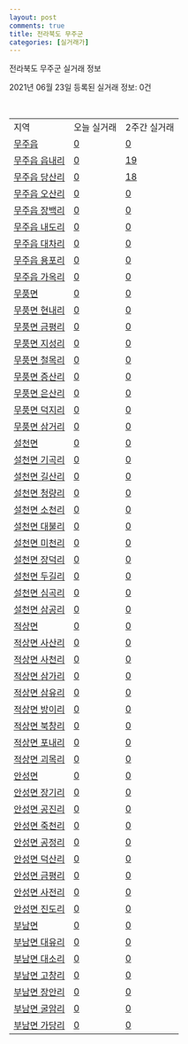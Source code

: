 ```yaml
---
layout: post
comments: true
title: 전라북도 무주군
categories: [실거래가]
---
```


전라북도 무주군 실거래 정보

2021년 06월 23일 등록된 실거래 정보: 0건

<script type="text/javascript">
  google.charts.load('current', {'packages':['corechart']});
  google.charts.setOnLoadCallback(drawChart);

  function drawChart() {
    var data = google.visualization.arrayToDataTable([['거래일', '매매', '전월세', '전매'], ['2021-04', 18, 2, 0], ['2021-05', 13, 1, 0], ['2021-06', 1, 2, 0]]);

    var options = {
      title: '최근 유형별 거래량 추이',
      legend: { position: 'bottom' }
    };

    var chart = new google.visualization.LineChart(document.getElementById('columnchart_material'));
    chart.draw(data, (options));
  }
</script>

<div id="columnchart_material" style="width: 450px; margin-left: -35px"></div>
<br>
<table class="sortable">
  <tr>
    <td>지역</td>
    <td>오늘 실거래</td>
    <td>2주간 실거래</td>
  </tr>

  
  <tr class="item">
    <td><a href="4573025000.html">무주읍</a></td>
    <td><a href="4573025000.html">0</a></td>
    <td><a href="4573025000.html">0</a></td>
  </tr>
    

  <tr class="item">
    <td><a href="4573025021.html">무주읍 읍내리</a></td>
    <td><a href="4573025021.html">0</a></td>
    <td><a href="4573025021.html">19</a></td>
  </tr>
    

  <tr class="item">
    <td><a href="4573025022.html">무주읍 당산리</a></td>
    <td><a href="4573025022.html">0</a></td>
    <td><a href="4573025022.html">18</a></td>
  </tr>
    

  <tr class="item">
    <td><a href="4573025023.html">무주읍 오산리</a></td>
    <td><a href="4573025023.html">0</a></td>
    <td><a href="4573025023.html">0</a></td>
  </tr>
    

  <tr class="item">
    <td><a href="4573025024.html">무주읍 장백리</a></td>
    <td><a href="4573025024.html">0</a></td>
    <td><a href="4573025024.html">0</a></td>
  </tr>
    

  <tr class="item">
    <td><a href="4573025025.html">무주읍 내도리</a></td>
    <td><a href="4573025025.html">0</a></td>
    <td><a href="4573025025.html">0</a></td>
  </tr>
    

  <tr class="item">
    <td><a href="4573025026.html">무주읍 대차리</a></td>
    <td><a href="4573025026.html">0</a></td>
    <td><a href="4573025026.html">0</a></td>
  </tr>
    

  <tr class="item">
    <td><a href="4573025027.html">무주읍 용포리</a></td>
    <td><a href="4573025027.html">0</a></td>
    <td><a href="4573025027.html">0</a></td>
  </tr>
    

  <tr class="item">
    <td><a href="4573025028.html">무주읍 가옥리</a></td>
    <td><a href="4573025028.html">0</a></td>
    <td><a href="4573025028.html">0</a></td>
  </tr>
    

  <tr class="item">
    <td><a href="4573031000.html">무풍면</a></td>
    <td><a href="4573031000.html">0</a></td>
    <td><a href="4573031000.html">0</a></td>
  </tr>
    

  <tr class="item">
    <td><a href="4573031021.html">무풍면 현내리</a></td>
    <td><a href="4573031021.html">0</a></td>
    <td><a href="4573031021.html">0</a></td>
  </tr>
    

  <tr class="item">
    <td><a href="4573031022.html">무풍면 금평리</a></td>
    <td><a href="4573031022.html">0</a></td>
    <td><a href="4573031022.html">0</a></td>
  </tr>
    

  <tr class="item">
    <td><a href="4573031023.html">무풍면 지성리</a></td>
    <td><a href="4573031023.html">0</a></td>
    <td><a href="4573031023.html">0</a></td>
  </tr>
    

  <tr class="item">
    <td><a href="4573031024.html">무풍면 철목리</a></td>
    <td><a href="4573031024.html">0</a></td>
    <td><a href="4573031024.html">0</a></td>
  </tr>
    

  <tr class="item">
    <td><a href="4573031025.html">무풍면 증산리</a></td>
    <td><a href="4573031025.html">0</a></td>
    <td><a href="4573031025.html">0</a></td>
  </tr>
    

  <tr class="item">
    <td><a href="4573031026.html">무풍면 은산리</a></td>
    <td><a href="4573031026.html">0</a></td>
    <td><a href="4573031026.html">0</a></td>
  </tr>
    

  <tr class="item">
    <td><a href="4573031027.html">무풍면 덕지리</a></td>
    <td><a href="4573031027.html">0</a></td>
    <td><a href="4573031027.html">0</a></td>
  </tr>
    

  <tr class="item">
    <td><a href="4573031028.html">무풍면 삼거리</a></td>
    <td><a href="4573031028.html">0</a></td>
    <td><a href="4573031028.html">0</a></td>
  </tr>
    

  <tr class="item">
    <td><a href="4573032000.html">설천면</a></td>
    <td><a href="4573032000.html">0</a></td>
    <td><a href="4573032000.html">0</a></td>
  </tr>
    

  <tr class="item">
    <td><a href="4573032021.html">설천면 기곡리</a></td>
    <td><a href="4573032021.html">0</a></td>
    <td><a href="4573032021.html">0</a></td>
  </tr>
    

  <tr class="item">
    <td><a href="4573032022.html">설천면 길산리</a></td>
    <td><a href="4573032022.html">0</a></td>
    <td><a href="4573032022.html">0</a></td>
  </tr>
    

  <tr class="item">
    <td><a href="4573032023.html">설천면 청량리</a></td>
    <td><a href="4573032023.html">0</a></td>
    <td><a href="4573032023.html">0</a></td>
  </tr>
    

  <tr class="item">
    <td><a href="4573032024.html">설천면 소천리</a></td>
    <td><a href="4573032024.html">0</a></td>
    <td><a href="4573032024.html">0</a></td>
  </tr>
    

  <tr class="item">
    <td><a href="4573032025.html">설천면 대불리</a></td>
    <td><a href="4573032025.html">0</a></td>
    <td><a href="4573032025.html">0</a></td>
  </tr>
    

  <tr class="item">
    <td><a href="4573032026.html">설천면 미천리</a></td>
    <td><a href="4573032026.html">0</a></td>
    <td><a href="4573032026.html">0</a></td>
  </tr>
    

  <tr class="item">
    <td><a href="4573032027.html">설천면 장덕리</a></td>
    <td><a href="4573032027.html">0</a></td>
    <td><a href="4573032027.html">0</a></td>
  </tr>
    

  <tr class="item">
    <td><a href="4573032028.html">설천면 두길리</a></td>
    <td><a href="4573032028.html">0</a></td>
    <td><a href="4573032028.html">0</a></td>
  </tr>
    

  <tr class="item">
    <td><a href="4573032029.html">설천면 심곡리</a></td>
    <td><a href="4573032029.html">0</a></td>
    <td><a href="4573032029.html">0</a></td>
  </tr>
    

  <tr class="item">
    <td><a href="4573032030.html">설천면 삼공리</a></td>
    <td><a href="4573032030.html">0</a></td>
    <td><a href="4573032030.html">0</a></td>
  </tr>
    

  <tr class="item">
    <td><a href="4573033000.html">적상면</a></td>
    <td><a href="4573033000.html">0</a></td>
    <td><a href="4573033000.html">0</a></td>
  </tr>
    

  <tr class="item">
    <td><a href="4573033021.html">적상면 사산리</a></td>
    <td><a href="4573033021.html">0</a></td>
    <td><a href="4573033021.html">0</a></td>
  </tr>
    

  <tr class="item">
    <td><a href="4573033022.html">적상면 사천리</a></td>
    <td><a href="4573033022.html">0</a></td>
    <td><a href="4573033022.html">0</a></td>
  </tr>
    

  <tr class="item">
    <td><a href="4573033023.html">적상면 삼가리</a></td>
    <td><a href="4573033023.html">0</a></td>
    <td><a href="4573033023.html">0</a></td>
  </tr>
    

  <tr class="item">
    <td><a href="4573033024.html">적상면 삼유리</a></td>
    <td><a href="4573033024.html">0</a></td>
    <td><a href="4573033024.html">0</a></td>
  </tr>
    

  <tr class="item">
    <td><a href="4573033025.html">적상면 방이리</a></td>
    <td><a href="4573033025.html">0</a></td>
    <td><a href="4573033025.html">0</a></td>
  </tr>
    

  <tr class="item">
    <td><a href="4573033026.html">적상면 북창리</a></td>
    <td><a href="4573033026.html">0</a></td>
    <td><a href="4573033026.html">0</a></td>
  </tr>
    

  <tr class="item">
    <td><a href="4573033027.html">적상면 포내리</a></td>
    <td><a href="4573033027.html">0</a></td>
    <td><a href="4573033027.html">0</a></td>
  </tr>
    

  <tr class="item">
    <td><a href="4573033028.html">적상면 괴목리</a></td>
    <td><a href="4573033028.html">0</a></td>
    <td><a href="4573033028.html">0</a></td>
  </tr>
    

  <tr class="item">
    <td><a href="4573034000.html">안성면</a></td>
    <td><a href="4573034000.html">0</a></td>
    <td><a href="4573034000.html">0</a></td>
  </tr>
    

  <tr class="item">
    <td><a href="4573034021.html">안성면 장기리</a></td>
    <td><a href="4573034021.html">0</a></td>
    <td><a href="4573034021.html">0</a></td>
  </tr>
    

  <tr class="item">
    <td><a href="4573034022.html">안성면 공진리</a></td>
    <td><a href="4573034022.html">0</a></td>
    <td><a href="4573034022.html">0</a></td>
  </tr>
    

  <tr class="item">
    <td><a href="4573034023.html">안성면 죽천리</a></td>
    <td><a href="4573034023.html">0</a></td>
    <td><a href="4573034023.html">0</a></td>
  </tr>
    

  <tr class="item">
    <td><a href="4573034024.html">안성면 공정리</a></td>
    <td><a href="4573034024.html">0</a></td>
    <td><a href="4573034024.html">0</a></td>
  </tr>
    

  <tr class="item">
    <td><a href="4573034025.html">안성면 덕산리</a></td>
    <td><a href="4573034025.html">0</a></td>
    <td><a href="4573034025.html">0</a></td>
  </tr>
    

  <tr class="item">
    <td><a href="4573034026.html">안성면 금평리</a></td>
    <td><a href="4573034026.html">0</a></td>
    <td><a href="4573034026.html">0</a></td>
  </tr>
    

  <tr class="item">
    <td><a href="4573034027.html">안성면 사전리</a></td>
    <td><a href="4573034027.html">0</a></td>
    <td><a href="4573034027.html">0</a></td>
  </tr>
    

  <tr class="item">
    <td><a href="4573034028.html">안성면 진도리</a></td>
    <td><a href="4573034028.html">0</a></td>
    <td><a href="4573034028.html">0</a></td>
  </tr>
    

  <tr class="item">
    <td><a href="4573035000.html">부남면</a></td>
    <td><a href="4573035000.html">0</a></td>
    <td><a href="4573035000.html">0</a></td>
  </tr>
    

  <tr class="item">
    <td><a href="4573035021.html">부남면 대유리</a></td>
    <td><a href="4573035021.html">0</a></td>
    <td><a href="4573035021.html">0</a></td>
  </tr>
    

  <tr class="item">
    <td><a href="4573035022.html">부남면 대소리</a></td>
    <td><a href="4573035022.html">0</a></td>
    <td><a href="4573035022.html">0</a></td>
  </tr>
    

  <tr class="item">
    <td><a href="4573035023.html">부남면 고창리</a></td>
    <td><a href="4573035023.html">0</a></td>
    <td><a href="4573035023.html">0</a></td>
  </tr>
    

  <tr class="item">
    <td><a href="4573035024.html">부남면 장안리</a></td>
    <td><a href="4573035024.html">0</a></td>
    <td><a href="4573035024.html">0</a></td>
  </tr>
    

  <tr class="item">
    <td><a href="4573035025.html">부남면 굴암리</a></td>
    <td><a href="4573035025.html">0</a></td>
    <td><a href="4573035025.html">0</a></td>
  </tr>
    

  <tr class="item">
    <td><a href="4573035026.html">부남면 가당리</a></td>
    <td><a href="4573035026.html">0</a></td>
    <td><a href="4573035026.html">0</a></td>
  </tr>
    


</table>


    